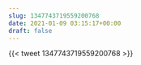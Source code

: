 ```yaml
---
slug: 1347743719559200768
date: 2021-01-09 03:15:17+00:00
draft: false
---
```


{{< tweet 1347743719559200768 >}}
